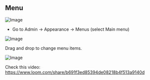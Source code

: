 ## Menu

![Image](https://live.staticflickr.com/65535/51288637646_1aca36b85e_b.jpg)

- Go to Admin -> Appearance -> Menus (select Main menu)

![Image](https://live.staticflickr.com/65535/51288638461_0a41e8399f_b.jpg)

Drag and drop to change menu items.

![Image](https://live.staticflickr.com/65535/51288639831_7fcf4051a2_b.jpg)

Check this video: https://www.loom.com/share/b691f3ed85394de08218b4f513a9140d